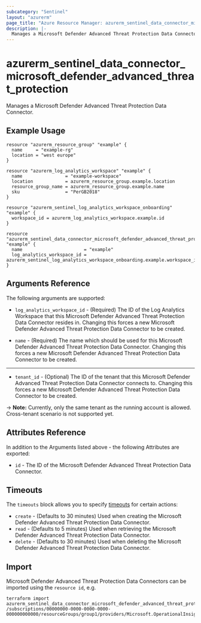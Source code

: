 ```yaml
---
subcategory: "Sentinel"
layout: "azurerm"
page_title: "Azure Resource Manager: azurerm_sentinel_data_connector_microsoft_defender_advanced_threat_protection"
description: |-
  Manages a Microsoft Defender Advanced Threat Protection Data Connector.
---
```


# azurerm_sentinel_data_connector_microsoft_defender_advanced_threat_protection

Manages a Microsoft Defender Advanced Threat Protection Data Connector.

## Example Usage

```hcl
resource "azurerm_resource_group" "example" {
  name     = "example-rg"
  location = "west europe"
}

resource "azurerm_log_analytics_workspace" "example" {
  name                = "example-workspace"
  location            = azurerm_resource_group.example.location
  resource_group_name = azurerm_resource_group.example.name
  sku                 = "PerGB2018"
}

resource "azurerm_sentinel_log_analytics_workspace_onboarding" "example" {
  workspace_id = azurerm_log_analytics_workspace.example.id
}

resource "azurerm_sentinel_data_connector_microsoft_defender_advanced_threat_protection" "example" {
  name                       = "example"
  log_analytics_workspace_id = azurerm_sentinel_log_analytics_workspace_onboarding.example.workspace_id
}
```

## Arguments Reference

The following arguments are supported:

* `log_analytics_workspace_id` - (Required) The ID of the Log Analytics Workspace that this Microsoft Defender Advanced Threat Protection Data Connector resides in. Changing this forces a new Microsoft Defender Advanced Threat Protection Data Connector to be created.

* `name` - (Required) The name which should be used for this Microsoft Defender Advanced Threat Protection Data Connector. Changing this forces a new Microsoft Defender Advanced Threat Protection Data Connector to be created.

---

* `tenant_id` - (Optional) The ID of the tenant that this Microsoft Defender Advanced Threat Protection Data Connector connects to. Changing this forces a new Microsoft Defender Advanced Threat Protection Data Connector to be created.

-> **Note:** Currently, only the same tenant as the running account is allowed. Cross-tenant scenario is not supported yet.

## Attributes Reference

In addition to the Arguments listed above - the following Attributes are exported:

* `id` - The ID of the Microsoft Defender Advanced Threat Protection Data Connector.

## Timeouts

The `timeouts` block allows you to specify [timeouts](https://developer.hashicorp.com/terraform/language/resources/configure#define-operation-timeouts) for certain actions:

* `create` - (Defaults to 30 minutes) Used when creating the Microsoft Defender Advanced Threat Protection Data Connector.
* `read` - (Defaults to 5 minutes) Used when retrieving the Microsoft Defender Advanced Threat Protection Data Connector.
* `delete` - (Defaults to 30 minutes) Used when deleting the Microsoft Defender Advanced Threat Protection Data Connector.

## Import

Microsoft Defender Advanced Threat Protection Data Connectors can be imported using the `resource id`, e.g.

```shell
terraform import azurerm_sentinel_data_connector_microsoft_defender_advanced_threat_protection.example /subscriptions/00000000-0000-0000-0000-000000000000/resourceGroups/group1/providers/Microsoft.OperationalInsights/workspaces/workspace1/providers/Microsoft.SecurityInsights/dataConnectors/dc1
```

